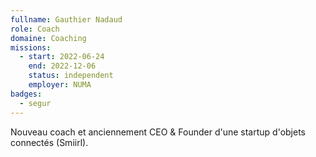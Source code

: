 ```yaml
---
fullname: Gauthier Nadaud
role: Coach
domaine: Coaching
missions:
  - start: 2022-06-24
    end: 2022-12-06
    status: independent
    employer: NUMA
badges:
  - segur
---
```


Nouveau coach et anciennement CEO & Founder d'une startup d'objets connectés (Smiirl).
